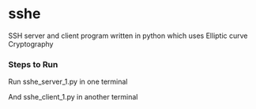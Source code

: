 # sshe
SSH server and client program written in python which uses Elliptic curve Cryptography

### Steps to Run

Run sshe_server_1.py in one terminal 

And sshe_client_1.py in another terminal
